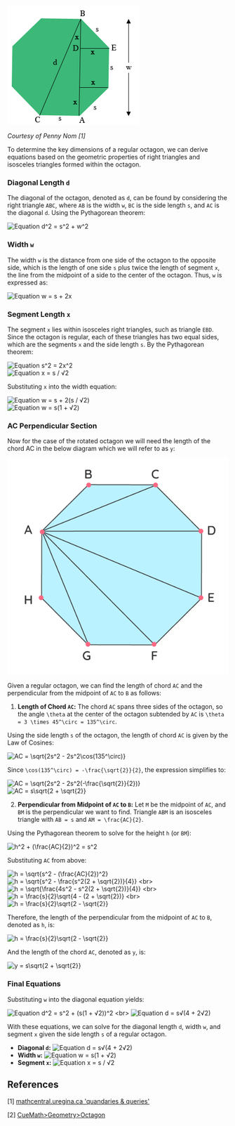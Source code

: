 ![Regular Octagon Diagram](assets/octagon_diag1.png)

*Courtesy of Penny Nom [1]*

To determine the key dimensions of a regular octagon, we can derive equations based on the geometric properties of right triangles and isosceles triangles formed within the octagon.

### Diagonal Length  `d`

The diagonal of the octagon, denoted as `d`, can be found by considering the right triangle `ABC`, where `AB` is the width `w`, `BC` is the side length `s`, and `AC` is the diagonal `d`. Using the Pythagorean theorem:

![Equation d^2 = s^2 + w^2](https://latex.codecogs.com/svg.image?\inline&space;\LARGE&space;\bg{white}{\color{White}d^{2}=s^{2}&plus;w^{2}})

### Width  `w`

The width `w` is the distance from one side of the octagon to the opposite side, which is the length of one side `s` plus twice the length of segment `x`, the line from the midpoint of a side to the center of the octagon. Thus, `w` is expressed as:

![Equation w = s + 2x](https://latex.codecogs.com/svg.image?\inline&space;\LARGE&space;\bg{white}{\color{White}w=s&plus;2x})

### Segment Length  `x`

The segment `x` lies within isosceles right triangles, such as triangle `EBD`. Since the octagon is regular, each of these triangles has two equal sides, which are the segments `x` and the side length `s`. By the Pythagorean theorem:

![Equation s^2 = 2x^2](https://latex.codecogs.com/svg.image?\inline&space;\LARGE&space;\bg{white}{\color{White}s^{2}=2x^{2}})
<br>
![Equation x = s / √2](https://latex.codecogs.com/svg.image?\inline&space;\LARGE&space;\bg{white}{\color{White}x=\frac{s}{\sqrt{2}}}\frac{}{})

Substituting `x` into the width equation:

![Equation w = s + 2(s / √2)](https://latex.codecogs.com/svg.image?\inline&space;\LARGE&space;\bg{white}{\color{White}w=s&plus;2(\frac{s}{\sqrt{2}})})
<br>
![Equation w = s(1 + √2)](https://latex.codecogs.com/svg.image?\inline&space;\LARGE&space;\bg{white}{\color{White}w=s(1&plus;\sqrt{2})})

### AC Perpendicular Section

Now for the case of the rotated octagon we will need the length of the chord AC in the below diagram which we will refer to as `y`:

![Regular Octagon Diagram 2](assets/octagon_diag2.png)

Given a regular octagon, we can find the length of chord `AC` and the perpendicular from the midpoint of `AC` to `B` as follows:

1. **Length of Chord `AC`:** The chord `AC` spans three sides of the octagon, so the angle `\theta` at the center of the octagon subtended by `AC` is `\theta = 3 \times 45^\circ = 135^\circ`.

Using the side length `s` of the octagon, the length of chord `AC` is given by the Law of Cosines:

![AC = \sqrt{2s^2 - 2s^2\cos(135^\circ)}](https://latex.codecogs.com/svg.image?\inline&space;\LARGE&space;\bg{white}{{\color{White}AC=\sqrt{2s^2&space;-&space;2s^2\cos(135^\circ)}}})

Since `\cos(135^\circ) = -\frac{\sqrt{2}}{2}`, the expression simplifies to:

![AC = \sqrt{2s^2 - 2s^2(-\frac{\sqrt{2}}{2})}](https://latex.codecogs.com/svg.image?\inline&space;\LARGE&space;\bg{white}{\color{White}AC=\sqrt{2s^2-2s^2(-\frac{\sqrt{2}}{2})}})
<br>
![AC = s\sqrt{2 + \sqrt{2}}](https://latex.codecogs.com/svg.image?\inline&space;\LARGE&space;\bg{white}{\color{White}AC=s\sqrt{2&plus;\sqrt{2}}})

2. **Perpendicular from Midpoint of `AC` to `B`:** Let `M` be the midpoint of `AC`, and `BM` is the perpendicular we want to find. Triangle `ABM` is an isosceles triangle with `AB = s` and `AM = \frac{AC}{2}`.

Using the Pythagorean theorem to solve for the height `h` (or `BM`):

![h^2 + (\frac{AC}{2})^2 = s^2](https://latex.codecogs.com/svg.image?\inline&space;\LARGE&space;\bg{white}{{\color{White}h^2&space;&plus;&space;\left(\frac{AC}{2}\right)^2&space;=&space;s^2}})

Substituting `AC` from above:

![h = \sqrt{s^2 - (\frac{AC}{2})^2}](https://latex.codecogs.com/svg.image?\inline&space;\LARGE&space;\bg{white}{{\color{White}h&space;=&space;\sqrt{s^2&space;-&space;\left(\frac{AC}{2}\right)^2}}})
<br>
![h = \sqrt{s^2 - \frac{s^2(2 + \sqrt{2})}{4}}](https://latex.codecogs.com/svg.image?\inline&space;\LARGE&space;\bg{white}{{\color{White}h&space;=&space;\sqrt{s^2&space;-&space;\frac{s^2(2&space;&plus;&space;\sqrt{2})}{4}}}})
<br>
![h = \sqrt{\frac{4s^2 - s^2(2 + \sqrt{2})}{4}}](https://latex.codecogs.com/svg.image?\inline&space;\LARGE&space;\bg{white}{{\color{White}h&space;=&space;\sqrt{\frac{4s^2&space;-&space;s^2(2&space;&plus;&space;\sqrt{2})}{4}}}})
<br>
![h = \frac{s}{2}\sqrt{4 - (2 + \sqrt{2})}](https://latex.codecogs.com/svg.image?\inline&space;\LARGE&space;\bg{white}{{\color{White}h&space;=&space;\frac{s}{2}\sqrt{4&space;-&space;(2&space;&plus;&space;\sqrt{2})}}})
<br>
![h = \frac{s}{2}\sqrt{2 - \sqrt{2}}](https://latex.codecogs.com/svg.image?\inline&space;\LARGE&space;\bg{white}{{\color{White}h&space;=&space;\frac{s}{2}\sqrt{2&space;-&space;\sqrt{2}}}})

Therefore, the length of the perpendicular from the midpoint of `AC` to `B`, denoted as `h`, is:

![h = \frac{s}{2}\sqrt{2 - \sqrt{2}}](https://latex.codecogs.com/svg.image?\inline&space;\LARGE&space;\bg{white}{{\color{White}h&space;=&space;\frac{s}{2}\sqrt{2&space;-&space;\sqrt{2}}}})

And the length of the chord `AC`, denoted as `y`, is:

![y = s\sqrt{2 + \sqrt{2}}](https://latex.codecogs.com/svg.image?\inline&space;\LARGE&space;\bg{white}{{\color{White}y&space;=&space;s\sqrt{2&plus;\sqrt{2}}}})

### Final Equations

Substituting `w` into the diagonal equation yields:

![Equation d^2 = s^2 + (s(1 + √2))^2](https://latex.codecogs.com/svg.image?\inline&space;\LARGE&space;\bg{white}{\color{White}d^{2}=s^{2}&plus;(s(1&plus;\sqrt{2}))^{2}})
<br>
![Equation d = s√(4 + 2√2)](https://latex.codecogs.com/svg.image?\inline&space;\LARGE&space;\bg{White}{\color{White}d=s\sqrt{4&plus;2\sqrt{2}}})

With these equations, we can solve for the diagonal length `d`, width `w`, and segment `x` given the side length `s` of a regular octagon.

- **Diagonal `d`:** ![Equation d = s√(4 + 2√2)](https://latex.codecogs.com/svg.image?\inline&space;\LARGE&space;\bg{white}{\color{White}d=s\sqrt{4&plus;2\sqrt{2}}})
- **Width `w`:** ![Equation w = s(1 + √2)](https://latex.codecogs.com/svg.image?\inline&space;\LARGE&space;\bg{white}{\color{White}w=s(1&plus;\sqrt{2})})
- **Segment `x`:** ![Equation x = s / √2](https://latex.codecogs.com/svg.image?\inline&space;\LARGE&space;\bg{white}{\color{White}x=\frac{s}{\sqrt{2}}}\frac{}{})

## References

[1] [mathcentral.uregina.ca 'quandaries & queries'](http://mathcentral.uregina.ca/QQ/database/QQ.09.20/h/sue2.html)

[2] [CueMath>Geometry>Octagon](https://www.cuemath.com/geometry/octagon/)
